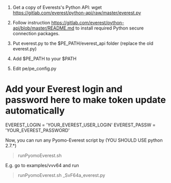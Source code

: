 1. Get a copy of Everests's Python API:
   wget https://gitlab.com/everest/python-api/raw/master/everest.py

2. Follow instruction https://gitlab.com/everest/python-api/blob/master/README.md 
   to install required Python secure connection packages.

3. Put everest.py to the $PE_PATH/everest_api folder (replace the old everest.py)

4. Add $PE_PATH to your $PATH 

5. Edit pe/pe_config.py 
# Add your Everest login and password here to make token update automatically
EVEREST_LOGIN = 'YOUR_EVEREST_USER_LOGIN'
EVEREST_PASSW = 'YOUR_EVEREST_PASSWORD'

Now, you can run any Pyomo-Everest script by (YOU SHOULD USE python 2.7.*)
>runPyomoEverest.sh <yourPythonProgram>

E.g. go to examples/vvv64 and run
>runPyomoEverest.sh _SvF64a_everest.py


